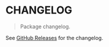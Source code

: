 # CHANGELOG

> Package changelog.

See [GitHub Releases](https://github.com/stdlib-js/array-base-assert-has-same-values/releases) for the changelog.